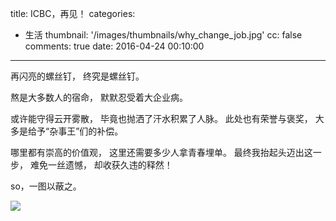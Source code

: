 title: ICBC，再见！
categories:
  - 生活
thumbnail: '/images/thumbnails/why_change_job.jpg'
cc: false
comments: true
date: 2016-04-24 00:10:00

---
再闪亮的螺丝钉，
终究是螺丝钉。
<!-- more --><!-- indicate-the-source -->
熬是大多数人的宿命，
默默忍受着大企业病。

或许能守得云开雾散，
毕竟也抛洒了汗水积累了人脉。
此处也有荣誉与褒奖，
大多是给予“杂事王”们的补偿。

哪里都有崇高的价值观，
这里还需要多少人拿青春埋单。
最终我抬起头迈出这一步，
难免一丝遗憾，
却收获久违的释然！

so，一图以蔽之。

![](/images/posts/reasons-for-quit/why_will_change_jobs.jpg)